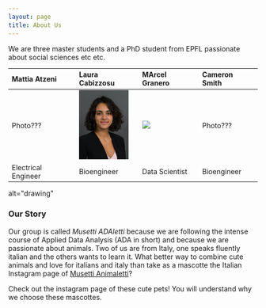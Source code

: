 ```yaml
---
layout: page
title: About Us
---
```


We are three master students and a PhD student from EPFL passionate about social sciences etc etc.

| Mattia Atzeni | Laura Cabizzosu | MArcel Granero | Cameron Smith |
| :------ |:--- | :--- | :--- |
| Photo??? |  <img src="laura.jpg"  width="100"/> | [<img src="image.png" width="150"/>](laura.jpg) |Photo???| 
| Electrical Engineer | Bioengineer | Data Scientist | Bioengineer |

alt="drawing"


### Our Story
 
Our group is called *Musetti ADAletti* because we are following the intense course of Applied Data Analysis (ADA in short) and because we are passionate about animals. Two of us are from Italy, one speaks fluently italian and the others wants to learn it. What better way to combine cute animals and love for italians and italy than take as a mascotte the Italian Instagram page of [Musetti Animaletti](https://www.instagram.com/musetti_animaletti/?hl=en)?

Check out the instagram page of these cute pets! You will understand why we choose these mascottes.

